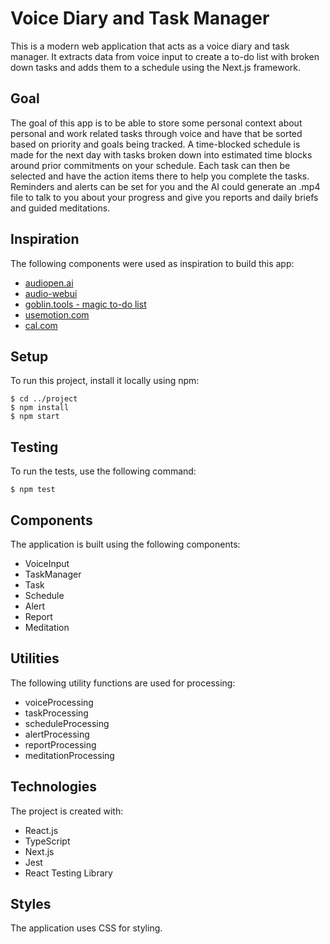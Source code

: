 # Voice Diary and Task Manager

This is a modern web application that acts as a voice diary and task manager. It extracts data from voice input to create a to-do list with broken down tasks and adds them to a schedule using the Next.js framework.

## Goal

The goal of this app is to be able to store some personal context about personal and work related tasks through voice and have that be sorted based on priority and goals being tracked. A time-blocked schedule is made for the next day with tasks broken down into estimated time blocks around prior commitments on your schedule. Each task can then be selected and have the action items there to help you complete the tasks. Reminders and alerts can be set for you and the AI could generate an .mp4 file to talk to you about your progress and give you reports and daily briefs and guided meditations.

## Inspiration

The following components were used as inspiration to build this app:

- [audiopen.ai](https://audiopen.ai)
- [audio-webui](https://github.com/gitmylo/audio-webui)
- [goblin.tools - magic to-do list](https://goblin.tools)
- [usemotion.com](https://www.usemotion.com)
- [cal.com](https://cal.com)

## Setup

To run this project, install it locally using npm:

```
$ cd ../project
$ npm install
$ npm start
```

## Testing

To run the tests, use the following command:

```
$ npm test
```

## Components

The application is built using the following components:

- VoiceInput
- TaskManager
- Task
- Schedule
- Alert
- Report
- Meditation

## Utilities

The following utility functions are used for processing:

- voiceProcessing
- taskProcessing
- scheduleProcessing
- alertProcessing
- reportProcessing
- meditationProcessing

## Technologies

The project is created with:

- React.js
- TypeScript
- Next.js
- Jest
- React Testing Library

## Styles

The application uses CSS for styling.